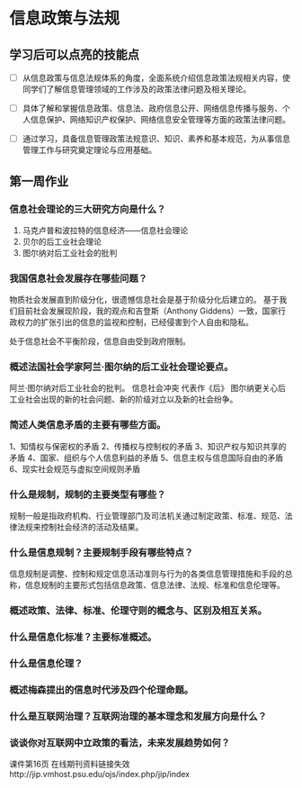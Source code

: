# 信息政策与法规 

## 学习后可以点亮的技能点

- [ ] 从信息政策与信息法规体系的角度，全面系统介绍信息政策法规相关内容，使同学们了解信息管理领域的工作涉及的政策法律问题及相关理论。
- [ ] 具体了解和掌握信息政策、信息法、政府信息公开、网络信息传播与服务、个人信息保护、网络知识产权保护、网络信息安全管理等方面的政策法律问题。
- [ ] 通过学习，具备信息管理政策法规意识、知识、素养和基本规范，为从事信息管理工作与研究奠定理论与应用基础。


## 第一周作业

### 信息社会理论的三大研究方向是什么？

1. 马克卢普和波拉特的信息经济——信息社会理论
2. 贝尔的后工业社会理论
3. 图尔纳对后工业社会的批判

### 我国信息社会发展存在哪些问题？

物质社会发展直到阶级分化，很遗憾信息社会是基于阶级分化后建立的。
基于我们目前社会发展现阶段，我的观点和吉登斯（Anthony Giddens）一致，国家行政权力的扩张引出的信息的监视和控制，已经侵害到个人自由和隐私。

处于信息社会不平衡阶段，信息自由受到政府限制。

### 概述法国社会学家阿兰·图尔纳的后工业社会理论要点。

阿兰·图尔纳对后工业社会的批判。
信息社会冲突
代表作《后》
图尔纳更关心后工业社会出现的新的社会问题、新的阶级对立以及新的社会纷争。


### 简述人类信息矛盾的主要有哪些方面。


1、知情权与保密权的矛盾
2、传播权与控制权的矛盾
3、知识产权与知识共享的矛盾
4、国家、组织与个人信息利益的矛盾
5、信息主权与信息国际自由的矛盾
6、现实社会规范与虚拟空间规则矛盾


### 什么是规制，规制的主要类型有哪些？

规制一般是指政府机构、行业管理部门及司法机关通过制定政策、标准、规范、法律法规来控制社会经济的活动及结果。




### 什么是信息规制？主要规制手段有哪些特点？

信息规制是调整、控制和规定信息活动准则与行为的各类信息管理措施和手段的总称，信息规制的主要形式包括信息政策、信息法律、法规、标准和信息伦理等。

### 概述政策、法律、标准、伦理守则的概念与、区别及相互关系。
### 什么是信息化标准？主要标准概述。
### 什么是信息伦理？
### 概述梅森提出的信息时代涉及四个伦理命题。
### 什么是互联网治理？互联网治理的基本理念和发展方向是什么？
### 谈谈你对互联网中立政策的看法，未来发展趋势如何？


课件第16页
在线期刊资料链接失效http://jip.vmhost.psu.edu/ojs/index.php/jip/index
